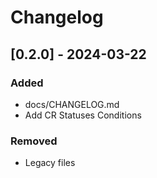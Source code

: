 # Changelog

## [0.2.0] - 2024-03-22

### Added
  - docs/CHANGELOG.md
  - Add CR Statuses Conditions 

### Removed
  - Legacy files
